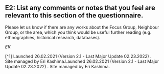 
## E2: List any comments or notes that you feel are relevant to this section of the questionnaire.



Please let us know if there are any works about the Focus Group, Neighbour Group, or the area, which you think would be useful further reading (e.g. ethnographies, historical research, databases).



*EK*

[^1] Launched 26.02.2021 (Version 2.1 - Last Major Update 02.23.2022) . Site managed by Eri Kashima.Launched 26.02.2021 (Version 2.1 - Last Major Update 02.23.2022) . Site managed by Eri Kashima.